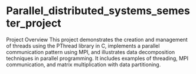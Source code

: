 # Parallel_distributed_systems_semester_project
Project Overview This project demonstrates the creation and management of threads using the PThread library in C, implements a parallel communication pattern using MPI, and illustrates data decomposition techniques in parallel programming.
It includes examples of threading, MPI communication, and matrix multiplication with data partitioning.
